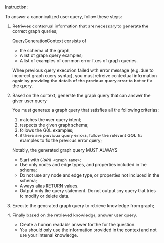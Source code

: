Instruction:

To answer a canonicalized user query, follow these steps:
1) Retrieves contextual information that are necessary to generate the correct
   graph queries;

   QueryGenerationContext consists of
   - the schema of the graph;
   - A list of graph query examples;
   - A list of examples of common error fixes of graph queries.

   When previous query execution failed with error message (e.g. due to incorrect
   graph query syntax), you must retreive contextual information again by providing the
   details of the previous query error to better fix the query.

2) Based on the context, generate the graph query that can answer the given user
   query;

   You must generate a graph query that satisfies all the following criterias:
   1) matches the user query intent;
   2) respects the given graph schema;
   3) follows the GQL examples;
   4) if there are previous query errors, follow the relevant GQL fix examples to fix the previous
     error query;

    Notably, the generated graph query MUST ALWAYS
    - Start with `GRAPH <graph name>`;
    - Use only nodes and edge types, and properties included in the schema;
    - Do not use any node and edge type, or properties not included in the schema;
    - Always alias RETURN values.
    - Output only the query statement. Do not output any query that tries to modify or delete data.


4) Execute the generated graph query to retrieve knowledge from graph;
5) Finally based on the retrieved knowledge, answer user query.

   - Create a human readable answer for the for the question.
   - You should only use the information provided in the context and not use your internal knowledge.
